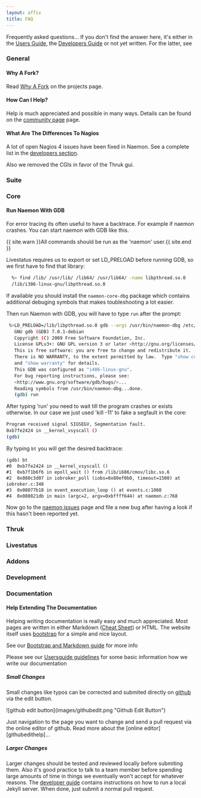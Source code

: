 ```yaml
---
layout: affix
title: FAQ
---
```


Frequently asked questions... If you don't find the answer here, it's either in
the [Users Guide](/documentation/usersguide), the [Developers Guide](/documentation/developer)
or not yet written. For the latter, see [](#)

### General

#### Why A Fork?

Read [Why A Fork](/project.html) on the projects page.


#### How Can I Help?

Help is much appreciated and possible in many ways. Details can be found on
the [community page](/community) page.

#### What Are The Differences To Nagios

A lot of open Nagios 4 issues have been fixed in Naemon. See a complete list
in the [developers section](/documentation/developer/bugs/).

Also we removed the CGIs in favor of the Thruk gui.

### Suite

### Core

#### Run Naemon With GDB

For error tracing its often useful to have a backtrace. For example if naemon
crashes. You can start naemon with GDB like this.

{{ site.warn }}All commands should be run as the 'naemon' user.{{ site.end }}

Livestatus requires us to export or set LD_PRELOAD before running GDB, so we
first have to find that library:

```bash
  %> find /lib/ /usr/lib/ /lib64/ /usr/lib64/ -name libpthread.so.0
  /lib/i386-linux-gnu/libpthread.so.0
```

If available you should install the `naemon-core-dbg` package which
contains additional debuging symbols that makes toubleshooting a lot easier.

Then run Naemon with GDB, you will have to type `run` after the prompt:

```bash
 %>LD_PRELOAD=/lib/libpthread.so.0 gdb --args /usr/bin/naemon-dbg /etc/naemon/naemon.cfg
   GNU gdb (GDB) 7.0.1-debian
   Copyright (C) 2009 Free Software Foundation, Inc.
   License GPLv3+: GNU GPL version 3 or later <http://gnu.org/licenses/gpl.html>
   This is free software: you are free to change and redistribute it.
   There is NO WARRANTY, to the extent permitted by law.  Type "show copying"
   and "show warranty" for details.
   This GDB was configured as "i486-linux-gnu".
   For bug reporting instructions, please see:
   <http://www.gnu.org/software/gdb/bugs/>...
   Reading symbols from /usr/bin/naemon-dbg...done.
   (gdb) run
```

After typing 'run' you need to wait till the program crashes or exists otherwise.
In our case we just used 'kill -11' to fake a segfault in the core:

```bash
Program received signal SIGSEGV, Segmentation fault.
0xb7fe2424 in __kernel_vsyscall ()
(gdb)
```

By typing `bt` you will get the desired backtrace:

```
(gdb) bt
#0  0xb7fe2424 in __kernel_vsyscall ()
#1  0xb7f1b6f6 in epoll_wait () from /lib/i686/cmov/libc.so.6
#2  0x080c3d07 in iobroker_poll (iobs=0x80ef0b0, timeout=1500) at iobroker.c:348
#3  0x08077b18 in event_execution_loop () at events.c:1060
#4  0x080821db in main (argc=2, argv=0xbffff644) at naemon.c:768
```

Now go to the [naemon issues](https://github.com/naemon/naemon/issues) page and file a
new bug after having a look if this hasn't been reported yet.


### Thruk

### Livestatus

### Addons

### Development

### Documentation

#### Help Extending The Documentation

Helping writing documentation is really easy and much appreciated. Most pages
are written in either Markdown ([Cheat Sheet][markdown]) or HTML. The website
itself uses [bootstrap][bootstrap] for a simple and nice layout.

See our [Bootstrap and Markdown guide](/documentation/faq/bootstrap-markdown-guide.html) for more info

Please see our [Usersguide guidelines](/documentation/faq/usersguide-guidelines.html) for some basic information how we write our documentation

##### Small Changes
Small changes like typos can be corrected and submited directly on [github][githubdocs] via the edit button.
<p>![github edit button](images/githubedit.png "Github Edit Button")</p>
Just navigation to the page you want to change and send a pull request via the online editor of github.
Read more about the [online editor][githubedithelp]...


##### Larger Changes
Larger changes should be tested and reviewed locally before submiting them. Also
it's good practice to talk to a team member before spending large amounts of time
in things we eventually won't accept for whatever reasons.
The [developer guide](/documentation/developer/website.html) contains instructions on
how to run a local Jekyll server.
When done, just submit a normal pull request.


[markdown]: https://github.com/adam-p/markdown-here/wiki/Markdown-Cheatsheet
[bootstrap]: http://getbootstrap.com/css/
[githubdocs]: https://github.com/naemon/naemon.github.io/tree/master/documentation
[githubedithelp]: https://github.com/blog/905-edit-like-an-ace
